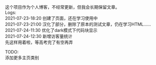 这个项目作为个人博客，不经常更新，但我会长期保留文章。  
Logs:   
2021-07-23-18:20 创建了页面，还在学习使用中  
2021-07-23-21:00 汉化了部分，删除了原本的测试文章，仍在学习HTML......   
2021-07-24-11:30 优化了dark模式下代码块显示  
2021-07-24-12:30 新增访客量统计  
先这样用着啦，等高考完了有空再弄

TODO:  
添加更多主页类别
